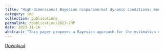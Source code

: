 ```yaml
---
title: "High-dimensional Bayesian nonparanormal dynamic conditional model with multivariate volatility applications"
category: jmp
collection: publications
permalink: /publication/2023-JMP
date: 2023-11-16
abstract: "This paper proposes a Bayesian approach for the estimation of large conditional precision matrices instead of inverting conditional covariance matrices estimated, using, for example, the dynamic conditional correlations (DCC) approach. By adopting a Wishart distribution and horseshoe priors within a DCC–GARCH(1,1) model, our method imposes sparsity and circumvents the inversion of conditional covariance matrices. We also employ a nonparanormal method with rank transformation to allow for conditional dependence without estimating transformation functions to achieve Gaussianity. Monte Carlo simulations show that our approach is effective at estimating the conditional precision matrix, particularly when the number of variables (N) exceeds the number of observations (T). We investigate the utility of our proposed approach with two real-world applications. First, to study conditional partial correlations among international stock price indices. Second, to test for $\boldsymbol{\alpha}$ in the context of CAPM and Fama-French 5 factor models with a conditional precision matrix-based Wald-type test. The results indicate stable conditional partial correlations through market disruptions. When there are market disruptions, blue chip stocks chosen from S&P 500 daily returns provide statistically significant evidence against the CAPM and Fama-French five models."
---
```

[Download]("https://www.dropbox.com/scl/fi/fisoeo4xjmzl6oyg9idf8/JMP_161123_HayunSong.pdf?rlkey=x7uny24hxotydvlm8oq6khm9z&dl=0")
